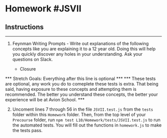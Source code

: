 # Homework #JSVII

## Instructions
---
1. Feynman Writing Prompts - Write out explanations of the following concepts like you are explaining it to a 12 year old.  Doing this will help you quickly discover any holes in your understanding.  Ask your questions on Slack.
		
	* Closure
	
*** Stretch Goals: Everything after this line is optional ***
*** These tests are optional, any work you do to comeplete these tests is extra. That being said, having  exposure to these concepts and attempting them is recommended. The better you understand these concepts, the better your experience will be at Avion School. ***  

2. Uncoment lines 7 through 56 in the file `JSVII.test.js` from the `tests` folder within this `Homework` folder. Then, from the top level of your `Precourse` folder, run `npm test L10/Homework/tests/JSVII.test.js` to run the automated tests. You will fill out the functions in `homework.js` to make the tests pass.
